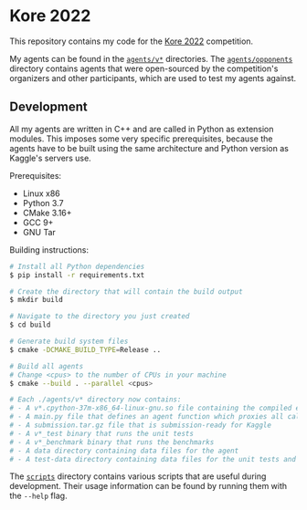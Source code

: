 # Kore 2022

This repository contains my code for the [Kore 2022](https://www.kaggle.com/competitions/kore-2022) competition.

My agents can be found in the [`agents/v*`](./agents) directories. The [`agents/opponents`](./agents/opponents) directory contains agents that were open-sourced by the competition's organizers and other participants, which are used to test my agents against.

## Development

All my agents are written in C++ and are called in Python as extension modules. This imposes some very specific prerequisites, because the agents have to be built using the same architecture and Python version as Kaggle's servers use.

Prerequisites:
- Linux x86
- Python 3.7
- CMake 3.16+
- GCC 9+
- GNU Tar

Building instructions:
```bash
# Install all Python dependencies
$ pip install -r requirements.txt

# Create the directory that will contain the build output
$ mkdir build

# Navigate to the directory you just created
$ cd build

# Generate build system files
$ cmake -DCMAKE_BUILD_TYPE=Release ..

# Build all agents
# Change <cpus> to the number of CPUs in your machine
$ cmake --build . --parallel <cpus>

# Each ./agents/v* directory now contains:
# - A v*.cpython-37m-x86_64-linux-gnu.so file containing the compiled extension module
# - A main.py file that defines an agent function which proxies all calls to the compiled extension module
# - A submission.tar.gz file that is submission-ready for Kaggle
# - A v*_test binary that runs the unit tests
# - A v*_benchmark binary that runs the benchmarks
# - A data directory containing data files for the agent
# - A test-data directory containing data files for the unit tests and the benchmarks
```

The [`scripts`](./scripts) directory contains various scripts that are useful during development. Their usage information can be found by running them with the `--help` flag.
